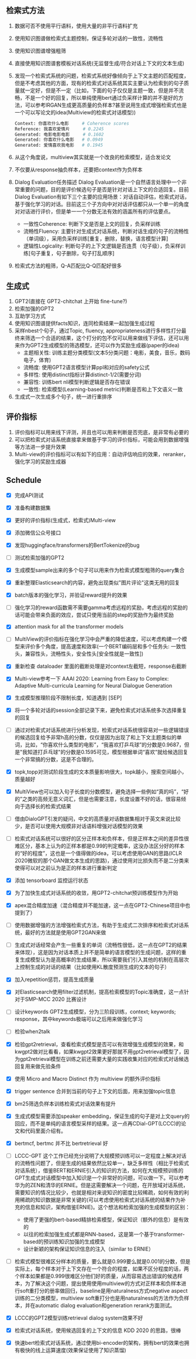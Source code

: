 ## 检索式方法

1. 数据可否不使用平行语料，使用大量的非平行语料扩充
2. 使用知识图谱做检索式主题控制，保证多轮对话的一致性，流畅性
3. 使用知识图谱增强粗筛
4. 直接使用知识图谱套模板对话系统(无监督生成/符合对话上下文的文本生成)
5. 发现一个检索式系统的问题，检索式系统好像倾向于上下文主题的匹配程度，但是不考虑其他的方面，现有的检索式对话系统其实主要认为检索到的句子质量就一定好，但是不一定（比如，下面的句子仅仅是主题一致，但是并不流畅，不是一个好的回复，所以单纯使用bert通过负采样计算的并不是好的方法，可以参考IRGAN生成更高质量的负样本?甚至说用生成式增强检索式也是一个可以写论文的idea(Multiview的检索式对话模型))
    ```python
    Context: 你喜欢什么电影     # Coherence scores
    Reference: 我喜欢爱情片     # 0.2245
    Generated: 电影电影电影     # 0.1602
    Generated: 你喜欢什么电影   # 0.0949
    Generated: 爱情喜欢我电影   # 0.1945
    ```
6. 从这个角度说，multiview其实就是一个改良的检索模型，适合发论文
7. 不仅要从response抽负样本，还要把context作为负样本
8. Dialog Evaluation任务描述
    Dialog Evaluation是一个自然语言处理中一个非常重要的问题，目的是评价候选句子是否是针对对话上下文的合适回复。目前Dialog Evaluation有如下三个主要的应用场景：对话自动评估，检索式对话，基于强化学习的对话。目前这三个子方向中对对话评估都只从一个单一的角度对对话进行评价，但是单一一个分数无法有效的涵盖所有的评估要点。

    * 一致性Coherence: 判断下文是否是上文的回复，负采样训练
    * 流畅性Fluency: 主要针对生成式对话系统，判断对话生成的句子的流畅性（单词级），采用负采样训练[重复，删除，替换，语言模型计算]
    * 逻辑性Logicality: 判断句子的上下文逻辑是否连贯（句子级），负采样训练[句子重复，句子删除，句子打乱顺序]
    
9. 检索式方法的粗筛，Q-A匹配比Q-Q匹配好很多

## 生成式

1. GPT2(直接在 GPT2-chitchat 上开始 fine-tune?)
2. 检索加强的GPT2
3. 互助学习方式
4. 使用知识图谱提供facts知识，连同检索结果一起加强生成过程
5. 采样nbest个句子，通过Topic, fluency, appropriateness进行多样性打分最终来筛选一个合适的结果，这个打分的包不仅可以用来做线下评估，还可以用来作为GPT2生成模型的筛选模型，还可以作为奖励生成器(paper的idea)
    * 主题相关性: 训练主题分类模型(文本5分类问题：电影，美食，音乐，数码电子，体育)
    * 流畅度: 使用GPT2语言模型计算ppl和对应的safety公式
    * 多样性: 使用distinct指标计算distinct-1/2(需要分词)
    * 兼容性: 训练bert nli模型判断逻辑是否存在错误
    * 一致性: 检索模型(Learning-based metric)判断是否和上下文语义一致
6. 生成式一次生成多个句子，统一进行重排序

## 评价指标

1. 评价指标可以用来线下评测，并且也可以用来判断是否兜底，是非常有必要的
2. 可以把检索式对话系统直接拿来做基于学习的评价指标，可能会用到数据增强等方法进一步提升效果
3. Multi-view的评价指标可以有如下的应用：自动评估响应的效果，reranker，强化学习的奖励生成器

## Schedule

- [x] 完成API测试
- [x] 准备构建数据集
- [x] 更好的评价指标(生成式，检索式)Multi-view
- [x] 添加微信公众号接口
- [x] 发现huggingface/transformers的BertTokenize的bug
- [ ] 测试检索加强的GPT2
- [x] 生成模型sample出来的多个句子可以用来作为检索式模型粗筛的query集合
- [x] 重新整理Elasticsearch的内容，避免出现类似"图片评论"这类无用的回复
- [x] batch版本的强化学习，并验证reward提升的效果
- [ ] 强化学习的reward函数需不需要gamma考虑远程的奖励，考虑远程的奖励的话可能会带来负面的效应，尝试只使用当前的step的奖励作为最终奖励
- [x] attention mask for all the transformer models
- [ ] MultiView的评价指标在强化学习中会严重的降低速度，可以考虑构建一个模型来评价多个角度，提高速度和效率(一个BERT编码层和多个任务头: 一致性头，兼容性头，流畅性头，安全性头[安全性就是一致性])
- [x] 重新检查 dataloader 里面的截断处理是对context左截短，response右截断
- [x] Multi-view参考一下 AAAI 2020: Learning from Easy to Complex: Adaptive Multi-curricula Learning for Neural Dialogue Generation
- [x] 生成模型推理阶段不限制长度，知道遇到 [SEP]
- [x] 将一个多轮对话的session全部记录下来，避免检索式对话系统多次选择重复的回复
- [ ] 通过对检索式对话系统进行分析发现，检索式对话系统很容易对一些逻辑错误的候选回复给予非常h高的分数，仅仅是因为出现了和上下文主题类似的单词，比如，“你喜欢什么类型的电影”，“我喜欢打乒乓球”的分数是0.9687，但是"我知道打乒乓球"的分数是0.1595可见，模型根据单词“喜欢”就给候选回复一个非常搞的分数，这是不合理的。
- [x] topk,topp对测试阶段生成的文本质量影响很大，topk越小，搜索空间越小，质量越好
- [x] MultiView也可以加入句子长度的分数模型，避免选择一些例如“真的吗”，“好的”之类的高频无意义词汇，但是也需要注意，长度设置不好的话，很容易倾向于选择长的检索式结果 
- [ ] 借由DialoGPT引发的疑问，中文的高质量对话数据集相对于英文来说比较少，是否可以使用大规模非对话语料增强对话模型的效果
- [ ] 检索式对话系统可以很好的区分正样本和负样本，但是正样本之间的差异性很难区分，基本上认为的正样本都是0.99的判定概率，这没办法区分好的样本的“好的程度”，这也是一个值得做的idea，可以考虑使用GAN的思路(ICLR 2020微软的那个GAN做文本生成的思路)，通过使用对比损失而不是二分类来使得可以对之前认为是正的样本进行重新判定
- [x] 添加 tensorboard 监控运行状态
- [x] 为了加快生成式对话系统的收敛，用GPT2-chitchat预训练模型作为开始
- [x] apex混合精度加速（混合精度并不能加速，这一点在GPT2-Chinese项目中也提到了）
- [ ] 使用数据增强的方法增强检索式方法，有助于生成式二次排序和检索式对话系统，最好的方法就是使用GPT2GAN来做
- [ ] 生成式对话经常会产生一些重复的单词（流畅性很低，这一点在GPT2的结果来体现），这是因为对话本质上并不是简单的语言模型的生成问题，这样的重复生成模型认为是高概率的生成结果，所以需要我们引入其他的机制在高层次上控制生成的对话的结果（比如使用KL散度预测生成的文本的句子）
- [x] 加入repetition惩罚，提高生成质量
- [x] 对Elasticsearch使用filter过滤机制，提高检索模型的Topic准确度，这一点针对于SMP-MCC 2020 比赛设计
- [ ] 设计keywords GPT2生成模型，分为三阶段训练，context; keywords; response，其中keywords极端可以之后用来做强化学习
- [ ] 检验when2talk
- [x] 检验gpt2retrieval，查看检索式模型是否可以有效增强生成模型的效果，和kwgpt2做对比看看，如果kwgpt2效果更好那就不用gpt2retrieval模型了，因为gpt2retrieval模型在训练之前还需要大量的实践收集对应的检索式对话候选回复用来做先验条件
- [x] 使用 Micro and Macro Distinct 作为 multiview 的额外评价指标
- [x] trigger sentence 合并到当前的句子上下文的后面，用来加强topic信息
- [x] bm25筛选负样本训练检索式对话效果有提升
- [x] 生成式模型需要添加speaker embedding，保证生成的句子是对上文query的回应，而不是单纯的语言模型采样的结果。这一点再CDial-GPT(LCCC)的论文和代码里面介绍有。
- [x] bertmcf, bertmc 并不比 bertretrieval 好
- [ ] LCCC-GPT 这个工作已经充分说明了大规模预训练可以一定程度上解决对话的流畅性问题了，但是生成的结果依然比较单一，缺乏多样性（相比于检索式对话系统），借鉴BERT和ERNIE引入的知识的方法，如何在大规模预训练的GPT生成式对话模型中加入知识是一个非常好的问题，可以做一下。可以参考华为的ZEN和清华的ERNIE。但是这需要解决一个问题，在开放域对话系统，需要知识的情况比较少，也就是相对来说知识的密度比较稀疏，如何有效的利用稀疏的知识数据是非常关键的(可以考虑使用检索式对话系统的结果作为补充的信息和知识，架构借鉴ERNIE)。这个想法和检索加强的生成模型的区别：
    * 使用了更强的bert-based精排检索模型，保证知识（额外的信息）是有效的
    * 以往的检索加强生成式都是RNN-based，这是第一个基于transformer-based的预训练知识加强的生成模型
    * 设计新颖的架构保证知识信息的注入（similar to ERNIE）
- [ ] 检索式模型很难区分样本的质量，要么就是0.999要么就是0.001的分数，但是实际上，每个样本对于上下文存在一个符合的程度，如果不区分程度的话，两个样本如果都是0.999很难区分他们好的质量，从而容易选出错误的候选样本，为了解决这个问题，提出使用使用multiview的方式对正样本和负样本进行soft重打分的册率做回归，baseline是用naturalness方式negative aspect训练的二分类模型，multiview soft重打分也是用naturalness的方法作为负样本，并在automatic dialog evaluation和generation rerank方面测试。
- [x] LCCC的GPT2模型训练retrieval dialog system效果不好
- [x] 检索式对话系统，使用候选回复的上下文的信息 KDD 2020 的思路，很棒
- [x] 快速bert检索式对话系统，通过使用bi-encoder的架构，拥有bert的效果也拥有极快的线上运算速度(效果保证使用了知识蒸馏)

